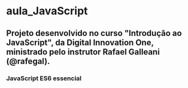 # aula_JavaScript
## Projeto desenvolvido no curso "Introdução ao JavaScript", da Digital Innovation One, ministrado pelo instrutor Rafael Galleani (@rafegal).
### JavaScript ES6 essencial
